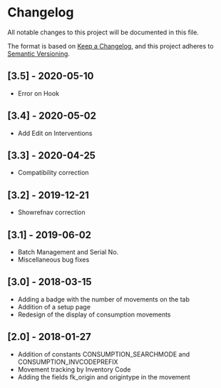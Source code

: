 # Changelog
All notable changes to this project will be documented in this file.

The format is based on [Keep a Changelog](https://keepachangelog.com/en/1.0.0/),
and this project adheres to [Semantic Versioning](https://semver.org/spec/v2.0.0.html).

## [3.5] - 2020-05-10
- Error on Hook

## [3.4] - 2020-05-02
- Add Edit on Interventions

## [3.3] - 2020-04-25
- Compatibility correction

## [3.2] - 2019-12-21
- Showrefnav correction

## [3.1] - 2019-06-02
- Batch Management and Serial No.
- Miscellaneous bug fixes

## [3.0] - 2018-03-15
- Adding a badge with the number of movements on the tab
- Addition of a setup page
- Redesign of the display of consumption movements

## [2.0] - 2018-01-27
- Addition of constants CONSUMPTION_SEARCHMODE and CONSUMPTION_INVCODEPREFIX
- Movement tracking by Inventory Code
- Adding the fields fk_origin and origintype in the movement
